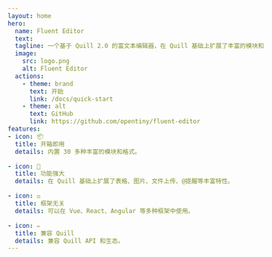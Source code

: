 ```yaml
---
layout: home
hero:
  name: Fluent Editor
  text:
  tagline: 一个基于 Quill 2.0 的富文本编辑器，在 Quill 基础上扩展了丰富的模块和格式，功能强大、开箱即用。
  image:
    src: logo.png
    alt: Fluent Editor
  actions:
    - theme: brand
      text: 开始
      link: /docs/quick-start
    - theme: alt
      text: GitHub
      link: https://github.com/opentiny/fluent-editor
features:
- icon: 📦
  title: 开箱即用
  details: 内置 30 多种丰富的模块和格式。

- icon: 📝
  title: 功能强大
  details: 在 Quill 基础上扩展了表格、图片、文件上传、@提醒等丰富特性。

- icon: ⚖️
  title: 框架无关
  details: 可以在 Vue、React、Angular 等多种框架中使用。

- icon: ✏️
  title: 兼容 Quill
  details: 兼容 Quill API 和生态。
---
```

